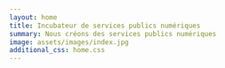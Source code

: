 ```yaml
---
layout: home
title: Incubateur de services publics numériques
summary: Nous créons des services publics numériques
image: assets/images/index.jpg
additional_css: home.css
---
```

